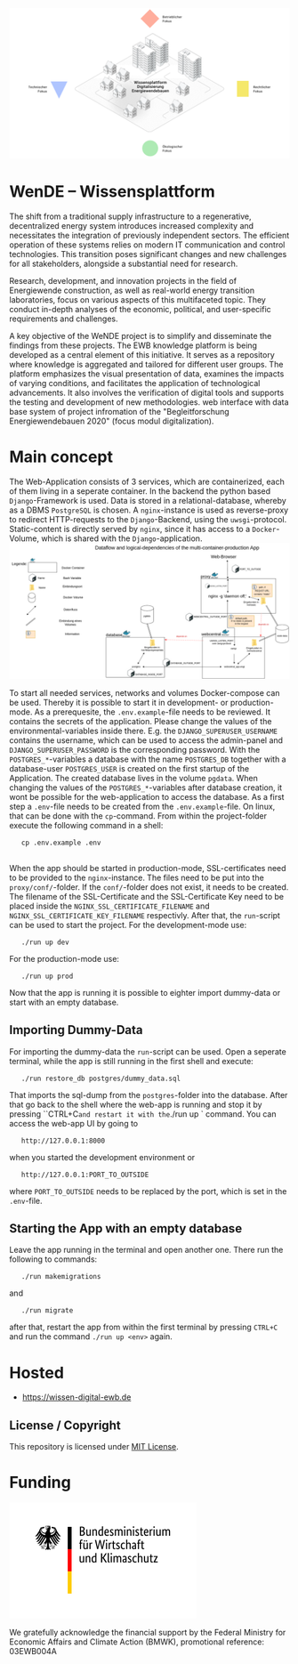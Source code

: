 <p align="center">
  <img src="img/wissensplattformLogo.png" width="700">
</p>

# WenDE – Wissensplattform 

The shift from a traditional supply infrastructure to a regenerative, decentralized energy system introduces increased complexity and necessitates the integration of previously independent sectors. The efficient operation of these systems relies on modern IT communication and control technologies. This transition poses significant changes and new challenges for all stakeholders, alongside a substantial need for research.

Research, development, and innovation projects in the field of Energiewende construction, as well as real-world energy transition laboratories, focus on various aspects of this multifaceted topic. They conduct in-depth analyses of the economic, political, and user-specific requirements and challenges.

A key objective of the WeNDE project is to simplify and disseminate the findings from these projects. The EWB knowledge platform is being developed as a central element of this initiative. It serves as a repository where knowledge is aggregated and tailored for different user groups. The platform emphasizes the visual presentation of data, examines the impacts of varying conditions, and facilitates the application of technological advancements. It also involves the verification of digital tools and supports the testing and development of new methodologies.
web interface with data base system of project infromation of the "Begleitforschung Energiewendebauen 2020" (focus modul digitalization).

# Main concept
The Web-Application consists of 3 services, which are containerized, each of them living in a seperate container. In the backend the python based `Django`-Framework is used. Data is stored in a relational-database, whereby as a DBMS `PostgreSQL` is chosen. A `nginx`-instance is used as reverse-proxy to redirect HTTP-requests to the `Django`-Backend, using the `uwsgi`-protocol. Static-content is directly served by `nginx`, since it has access to a `Docker`-Volume, which is shared with the `Django`-application.
![Structure of the Project](./img/dockerComposeDeploymentStructure.png)

To start all needed services, networks and volumes Docker-compose can be used. Thereby it is possible to start it in development- or production-mode. As a prerequesite, the `.env.example`-file needs to be reviewed. It contains the secrets of the application. Please change the values of the environmental-variables inside there. E.g. the `DJANGO_SUPERUSER_USERNAME` contains the username, which can be used to access the admin-panel and `DJANGO_SUPERUSER_PASSWORD` is the corresponding password. With the `POSTGRES_*`-variables a database with the name `POSTGRES_DB` together with a database-user `POSTGRES_USER` is created on the first startup of the Application. The created database lives in the volume `pgdata`. When changing the values of the `POSTGRES_*`-variables after database creation, it wont be possible for the web-application to access the database. 
As a first step a `.env`-file needs to be created from the `.env.example`-file. On linux, that can be done with the `cp`-command. From within the project-folder execute the following command in a shell:
```
   cp .env.example .env
   
```
When the app should be started in production-mode, SSL-certificates need to be provided to the `nginx`-instance. The files need to be put into the `proxy/conf/`-folder. If the `conf/`-folder does not exist, it needs to be created. The filename of the SSL-Certificate and the SSL-Certificate Key need to be placed inside the `NGINX_SSL_CERTIFICATE_FILENAME` and `NGINX_SSL_CERTIFICATE_KEY_FILENAME` respectivly. 
After that, the `run`-script can be used to start the project. For the development-mode use:
```
   ./run up dev
```
For the production-mode use:
```
   ./run up prod
```
Now that the app is running it is possible to eighter import dummy-data or start with an empty database.
## Importing Dummy-Data
For importing the dummy-data the `run`-script can be used. Open a seperate terminal, while the app is still running in the first shell and execute:
```
   ./run restore_db postgres/dummy_data.sql
```
That imports the sql-dump from the `postgres`-folder into the database. After that go back to the shell where the web-app is running and stop it by pressing ``CTRL+C` and restart it with the `./run up <env>` command. You can access the web-app UI by going to 
```
   http://127.0.0.1:8000
```
when you started the development environment or 
```
   http://127.0.0.1:PORT_TO_OUTSIDE
```
where `PORT_TO_OUTSIDE` needs to be replaced by the port, which is set in the `.env`-file.
## Starting the App with an empty database
Leave the app running in the terminal and open another one. There run the following to commands:
```
   ./run makemigrations
```
and 
```
   ./run migrate
```
after that, restart the app from within the first terminal by pressing `CTRL+C` and run the command `./run up <env>` again.
# Hosted 
- https://wissen-digital-ewb.de

## License / Copyright

This repository is licensed under [MIT License](https://mit-license.org/). 


# Funding
![Alt text](./img/BMWi_Logo_2021.svg)

We gratefully acknowledge the financial support by the Federal Ministry for Economic Affairs and Climate Action (BMWK), promotional reference: 03EWB004A 
